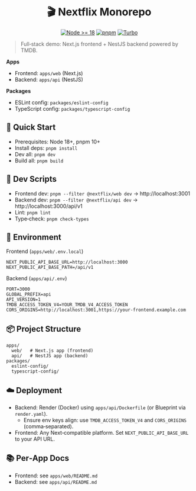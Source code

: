 <div align="center">

# 🎬 Nextflix Monorepo

[![Node >= 18](https://img.shields.io/badge/node-%3E%3D18-339933?logo=node.js&logoColor=white)](./package.json)
[![pnpm](https://img.shields.io/badge/pnpm-10+-F69220?logo=pnpm&logoColor=white)](https://pnpm.io)
[![Turbo](https://img.shields.io/badge/turbo-monorepo-000?logo=turbo&logoColor=white)](https://turbo.build)

</div>

> Full‑stack demo: Next.js frontend + NestJS backend powered by TMDB.

**Apps**
- Frontend: `apps/web` (Next.js)
- Backend: `apps/api` (NestJS)

**Packages**
- ESLint config: `packages/eslint-config`
- TypeScript config: `packages/typescript-config`

## 🚀 Quick Start

- Prerequisites: Node 18+, pnpm 10+
- Install deps: `pnpm install`
- Dev all: `pnpm dev`
- Build all: `pnpm build`

## 🧩 Dev Scripts

- Frontend dev: `pnpm --filter @nextflix/web dev` → http://localhost:3001
- Backend dev: `pnpm --filter @nextflix/api dev` → http://localhost:3000/api/v1
- Lint: `pnpm lint`
- Type‑check: `pnpm check-types`

## 🔧 Environment

Frontend (`apps/web/.env.local`)
```env
NEXT_PUBLIC_API_BASE_URL=http://localhost:3000
NEXT_PUBLIC_API_BASE_PATH=/api/v1
```

Backend (`apps/api/.env`)
```env
PORT=3000
GLOBAL_PREFIX=api
API_VERSION=1
TMDB_ACCESS_TOKEN_V4=YOUR_TMDB_V4_ACCESS_TOKEN
CORS_ORIGINS=http://localhost:3001,https://your-frontend.example.com
```

## 📦 Project Structure

```
apps/
  web/   # Next.js app (frontend)
  api/   # NestJS app (backend)
packages/
  eslint-config/
  typescript-config/
```

## ☁️ Deployment

- Backend: Render (Docker) using `apps/api/Dockerfile` (or Blueprint via `render.yaml`).
  - Ensure env keys align: use `TMDB_ACCESS_TOKEN_V4` and `CORS_ORIGINS` (comma‑separated).
- Frontend: Any Next‑compatible platform. Set `NEXT_PUBLIC_API_BASE_URL` to your API URL.

## 📚 Per‑App Docs

- Frontend: see `apps/web/README.md`
- Backend: see `apps/api/README.md`

